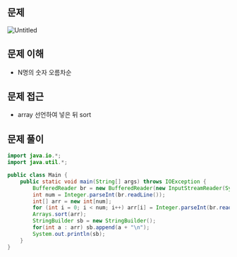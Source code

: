 ## 문제

![Untitled](https://prod-files-secure.s3.us-west-2.amazonaws.com/05918415-3f0e-4564-bed2-99de1628a020/60d4c1d7-644a-46b4-850c-3c5c060d4c4e/Untitled.png)

## 문제 이해

- N명의 숫자 오름차순

## 문제 접근

- array 선언하여 넣은  뒤 sort

## 문제 풀이

```java
import java.io.*;
import java.util.*;

public class Main {
    public static void main(String[] args) throws IOException {
        BufferedReader br = new BufferedReader(new InputStreamReader(System.in));
        int num = Integer.parseInt(br.readLine());
        int[] arr = new int[num];
        for (int i = 0; i < num; i++) arr[i] = Integer.parseInt(br.readLine());
        Arrays.sort(arr);
        StringBuilder sb = new StringBuilder();
        for(int a : arr) sb.append(a + "\n");
        System.out.println(sb);
    }
}

```
